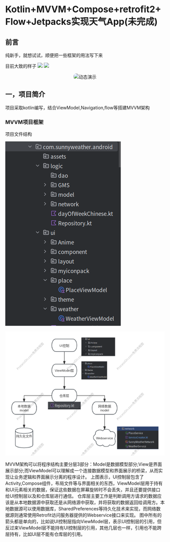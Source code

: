 # Kotlin+MVVM+Compose+retrofit2+Flow+Jetpacks实现天气App(未完成)
## 前言 
纯新手，就想试试，顺便把一些框架的用法写下来

目前大致的样子
![](Markdown_Data/Screen_recording_20250401_140235.gif)
![](Markdown_Data/Screen_recording_20250401_140313.gif)
<div style="text-align: center;">
  <img src="Markdown_Data/Screen_recording_20250401_140235.gif" 
       alt="动态演示" 
       width="60%" 
       style="border-radius: 8px;">
</div>

## 一，项目简介
项目采取kotlin编写，结合ViewModel,Navigation,flow等搭建MVVM架构

### MVVM项目框架
项目文件结构

![项目文件结构](Markdown_Data/Screenshot_20250307_201351.png)

![项目文件结构](Markdown_Data/在线体验文件.png)

MVVM架构可以将程序结构主要分层3部分：Model是数据模型部分;View是界面展示部分;而ViewModel可以理解成一个连接数据模型和界面展示的桥梁，从而实现让业务逻辑和界面展示分离的程序设计。
上图表示，UI控制层包含了Activity,Compose组件，布局文件等与界面相关的东西，ViewModel层用于持有和UI元素相关的数据，保证这些数据在屏幕旋转时不会丢失，并且还要提供接口给UI控制层以及和仓库层进行通信。
仓库层主要工作是判断调用方请求的数据应该是从本地数据源中获取还是从网络源中获取，并将获取的数据返回给调用方。本地数据源可以使用数据库，SharedPreferences等持久化技术来实现，而网络数据源则通常使用Retrofit访问服务器提供的Webservice接口来实现。
图中所有的箭头都是单向的，比如说UI控制层指向ViewModel层，表示UI控制层的引用，但反过来ViewModel层不能持有UI控制层的引用，其他几层也一样，引用也不能跨层持有，比如UI层不能有仓库层的引用。
